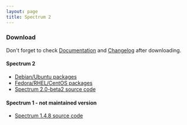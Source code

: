 ```yaml
---
layout: page
title: Spectrum 2
---
```


### Download

Don't forget to check [Documentation](http://hanzz.github.com/libtransport/documentation) and [Changelog](http://hanzz.github.com/libtransport/changelog) after downloading.

#### Spectrum 2

* [Debian/Ubuntu packages](http://hanzz.github.com/libtransport/documentation/installation/debian_ubuntu.html)
* [Fedora/RHEL/CentOS packages](http://hanzz.github.com/libtransport/documentation/installation/fedora_rhel.html)
* [Spectrum 2.0-beta2 source code](https://github.com/downloads/hanzz/libtransport/spectrum-2.0.0-beta2.tar.gz)

#### Spectrum 1 - not maintained version

* [Spectrum 1.4.8 source code](https://github.com/downloads/hanzz/libtransport/spectrum-1.4.8.tar.gz)
